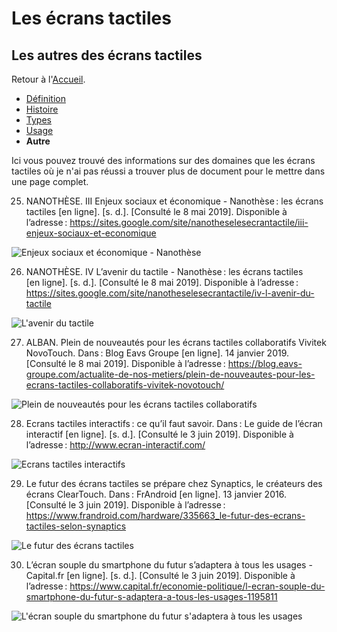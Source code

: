 # Les écrans tactiles
## Les autres des écrans tactiles

Retour à l'[Accueil](tactiles.md).

- [Définition](definition.md)
- [Histoire](histoire.md)
- [Types](types.md)
- [Usage](usage.md)
- **Autre**

Ici vous pouvez trouvé des informations sur des domaines que les écrans tactiles où je n'ai pas réussi a trouver plus de document pour le mettre dans une page complet.

25. NANOTHÈSE. III Enjeux sociaux et économique - Nanothèse : les écrans tactiles [en ligne]. [s. d.]. [Consulté le 8 mai 2019]. Disponible à l’adresse : https://sites.google.com/site/nanotheselesecrantactile/iii-enjeux-sociaux-et-economique

![Enjeux sociaux et économique - Nanothèse](https://user-images.githubusercontent.com/50197114/58818889-3f97ab00-862f-11e9-9fcb-98764153a807.png)

26. NANOTHÈSE. IV L’avenir du tactile - Nanothèse : les écrans tactiles [en ligne]. [s. d.]. [Consulté le 8 mai 2019]. Disponible à l’adresse : https://sites.google.com/site/nanotheselesecrantactile/iv-l-avenir-du-tactile

![L'avenir du tactile](https://user-images.githubusercontent.com/50197114/58818888-3f97ab00-862f-11e9-85bc-e51c204836d0.png)

27. ALBAN. Plein de nouveautés pour les écrans tactiles collaboratifs Vivitek NovoTouch. Dans : Blog Eavs Groupe [en ligne]. 14 janvier 2019. [Consulté le 8 mai 2019]. Disponible à l’adresse : https://blog.eavs-groupe.com/actualite-de-nos-metiers/plein-de-nouveautes-pour-les-ecrans-tactiles-collaboratifs-vivitek-novotouch/

![Plein de nouveautés pour les écrans tactiles collaboratifs](https://user-images.githubusercontent.com/50197114/58818887-3f97ab00-862f-11e9-90fb-9768da7f0cee.png)

28. Ecrans tactiles interactifs : ce qu’il faut savoir. Dans : Le guide de l’écran interactif [en ligne]. [s. d.]. [Consulté le 3 juin 2019]. Disponible à l’adresse : http://www.ecran-interactif.com/

![Ecrans tactiles interactifs](https://user-images.githubusercontent.com/50197114/58818883-3eff1480-862f-11e9-9062-0a2ab164a7c0.png)

29. Le futur des écrans tactiles se prépare chez Synaptics, le créateurs des écrans ClearTouch. Dans : FrAndroid [en ligne]. 13 janvier 2016. [Consulté le 3 juin 2019]. Disponible à l’adresse : https://www.frandroid.com/hardware/335663_le-futur-des-ecrans-tactiles-selon-synaptics

![Le futur des écrans tactiles](https://user-images.githubusercontent.com/50197114/58818882-3eff1480-862f-11e9-935b-5e8db8eed34d.png)

30. L’écran souple du smartphone du futur s’adaptera à tous les usages - Capital.fr [en ligne]. [s. d.]. [Consulté le 3 juin 2019]. Disponible à l’adresse : https://www.capital.fr/economie-politique/l-ecran-souple-du-smartphone-du-futur-s-adaptera-a-tous-les-usages-1195811

![L'écran souple du smartphone du futur s'adaptera à tous les usages](https://user-images.githubusercontent.com/50197114/58818881-3eff1480-862f-11e9-8e7f-2ab3b36d8d5c.png)
